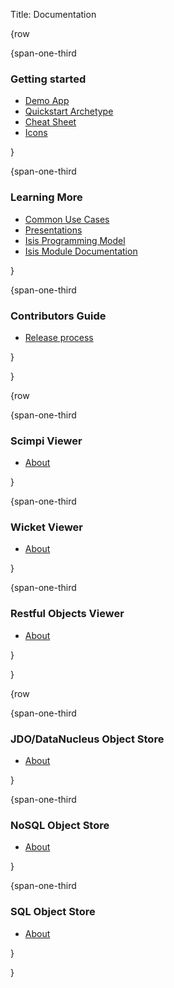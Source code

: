 Title: Documentation

{row

{span-one-third
### Getting started
- [Demo App](getting-started/demo-app.html)
- [Quickstart Archetype](getting-started/quickstart-archetype.html)
- [Cheat Sheet](getting-started/cheat-sheet.html)
- [Icons](getting-started/icons.html)

}

{span-one-third
###  Learning More
- [Common Use Cases](learning-more/common-use-cases.html)
- [Presentations](getting-started/presentations.html)
- [Isis Programming Model](learning-more/isis-programming-model.html)
- [Isis Module Documentation](learning-more/isis-programming-model.html)

}

{span-one-third
###  Contributors Guide
- [Release process](contributors/release-process.html)

}

}

{row

{span-one-third
###  Scimpi Viewer
- [About](viewers/wicket/about.html)

}

{span-one-third
###  Wicket Viewer
- [About](viewers/scimpi/about.html)

}

{span-one-third
###  Restful Objects Viewer
- [About](viewers/restfulobjects/about.html)

}

}

{row

{span-one-third
###  JDO/DataNucleus Object Store
- [About](viewers/jdo/about.html)

}

{span-one-third
###  NoSQL Object Store
- [About](viewers/nosql/about.html)

}

{span-one-third
###  SQL Object Store
- [About](viewers/sql/about.html)

}

}


